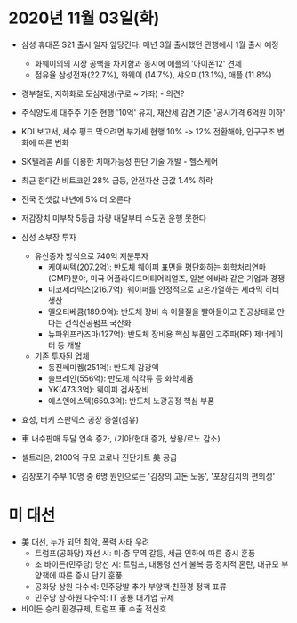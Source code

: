 # 2020년 11월 03일(화)

* 삼성 휴대폰 S21 출시 일자 앞당긴다. 매년 3월 출시했던 관행에서 1월 출시 예정
  * 화웨이의의 시장 공백을 차지함과 동시에 애플의 '아이폰12' 견제
  * 점유율 삼성전자(22.7%), 화웨이 (14.7%), 샤오미(13.1%), 애플 (11.8%)


* 경부철도, 지하화로 도심재생(구로 ~ 가좌) - 의견?
* 주식양도세 대주주 기준 현행 '10억' 유지, 재산세 감면 기준 '공시가격 6억원 이하'
* KDI 보고서, 세수 펑크 막으려면 부가세 현행 10% -> 12% 전환해야, 인구구조 변화에 따른 변화
* SK텔레콤 AI를 이용한 치매가능성 판단 기술 개발 - 헬스케어
* 최근 한다간 비트코인 28% 급등, 안전자산 금값 1.4% 하락
* 전국 전셋값 내년에 5% 더 오른다
* 저감장치 미부착 5등급 차량 내달부터 수도권 운행 못한다
* 삼성 소부장 투자
  * 유산증자 방식으로 740억 지분투자
    * 케이씨텍(207.2억): 반도체 웨이퍼 표면을 평단화하는 화학처리연마(CMP)분야, 미국 어플라이드머티어리얼즈, 일본 에바라 같은 기업과 경쟁
    * 미코세라믹스(216.7억): 웨이퍼를 안정적으로 고온가열하는 세라믹 히터 생산
    * 엘오티베큠(189.9억): 반도체 장비 속 이물질을 빨아들이고 진공상태로 만다는 건식진공펌프 국산화
    * 뉴파워프라즈마(127억): 반도체 장비용 핵심 부품인 고주파(RF) 제너레이터 등 개발
  * 기존 투자된 업체
    * 동진쎄미켐(251억): 반도체 감광액
    * 솔브레인(556억): 반도체 식각류 등 화학제품
    * YK(473.3억): 웨이퍼 검사장비
    * 에스앤에스텍(659.3억): 반도체 노광공정 핵심 부품
* 효성, 터키 스판덱스 공장 증설(섬유)
* 車 내수판매 두달 연속 증가, (기아/현대 증가, 쌍용/르노 감소)
* 셀트리온, 2100억 규모 코로나 진단키트 美 공급
* 김장포기 주부 10명 중 6명 원인으로는 '김장의 고돈 노동', '포장김치의 편의성'
# 미 대선

* 美 대선, 누가 되던 최악, 폭력 사태 우려
  * 트럼프(공화당) 재선 시: 미·중 무역 갈등, 세금 인하에 따른 증시 훈풍
  * 조 바이든(민주당) 당선 시: 트럼프, 대통령 선거 불복 등 정치적 혼란, 대규모 부양책에 따른 증시 단기 훈풍
  * 공화당 상원 다수석: 민주당발 추가 부양책·친환경 정책 표류
  * 민주당 상·하원 다수석: IT 공룡 대기업 규제
* 바이든 승리 환경규제, 트럼프 車 수출 적신호